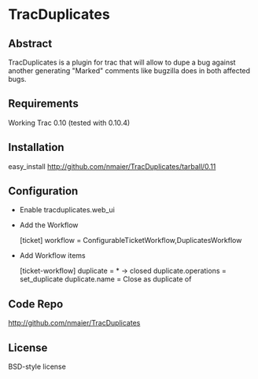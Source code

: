 TracDuplicates
==============

Abstract
--------
TracDuplicates is a plugin for trac that will allow to dupe a bug against another generating "Marked" comments like bugzilla does in both affected bugs.

Requirements
------------
Working Trac 0.10 (tested with 0.10.4)

Installation
------------
easy_install http://github.com/nmaier/TracDuplicates/tarball/0.11

Configuration
-------------
* Enable tracduplicates.web_ui
* Add the Workflow

    [ticket]
    workflow = ConfigurableTicketWorkflow,DuplicatesWorkflow
* Add Workflow items

    [ticket-workflow]
    duplicate = * -> closed
    duplicate.operations = set_duplicate
    duplicate.name = Close as duplicate of

Code Repo
---------
http://github.com/nmaier/TracDuplicates

License
-------
BSD-style license

